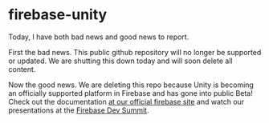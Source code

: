 # firebase-unity
Today, I have both bad news and good news to report.

First the bad news.  This public github repository will no longer be supported or updated.  We are shutting this down today and will soon delete all content.

Now the good news.  We are deleting this repo because Unity is becoming an officially supported platform in Firebase and has gone into public Beta!  Check out the documentation [at our official firebase site](https://firebase.google.com/docs/unity/setup/) and watch our presentations at the [Firebase Dev Summit](https://events.withgoogle.com/firebase-dev-summit/).
